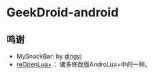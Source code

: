 # GeekDroid-android

## 鸣谢
- MySnackBar: by [dingyi](https://github.com/dingyi222666)
- [reOpenLua+](https://github.com/daisukiKaffuChino/reOpenLua-Open-Source)：
诸多修改版AndroLua+中的一种。
